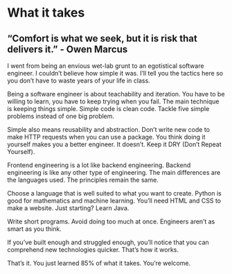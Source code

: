 # What it takes

## “Comfort is what we seek, but it is risk that delivers it.” - Owen Marcus

I went from being an envious wet-lab grunt to an egotistical software engineer. I couldn’t believe how simple it was. I’ll tell you the tactics here so you don’t have to waste years of your life in class.

Being a software engineer is about teachability and iteration. You have to be willing to learn, you have to keep trying when you fail. The main technique is keeping things simple. Simple code is clean code. Tackle five simple problems instead of one big problem.

Simple also means reusability and abstraction. Don’t write new code to make HTTP requests when you can use a package. You think doing it yourself makes you a better engineer. It doesn’t. Keep it DRY (Don’t Repeat Yourself).

Frontend engineering is a lot like backend engineering. Backend engineering is like any other type of engineering. The main differences are the languages used. The principles remain the same.

Choose a language that is well suited to what you want to create. Python is good for mathematics and machine learning. You’ll need HTML and CSS to make a website. Just starting? Learn Java.

Write short programs. Avoid doing too much at once. Engineers aren’t as smart as you think.

If you’ve built enough and struggled enough, you’ll notice that you can comprehend new technologies quicker. That’s how it works.

That’s it. You just learned 85% of what it takes. You’re welcome.
